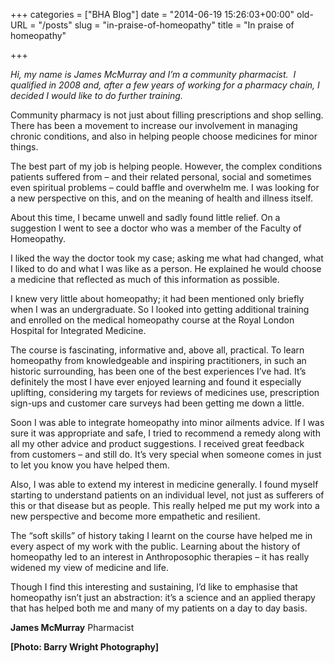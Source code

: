 +++
categories = ["BHA Blog"]
date = "2014-06-19 15:26:03+00:00"
old-URL = "/posts"
slug = "in-praise-of-homeopathy"
title = "In praise of homeopathy"

+++

_Hi, my name is James McMurray and I’m a community pharmacist.  I qualified in 2008 and, after a few years of working for a pharmacy chain, I decided I would like to do further training._

Community pharmacy is not just about filling prescriptions and shop selling. There has been a movement to increase our involvement in managing chronic conditions, and also in helping people choose medicines for minor things.

The best part of my job is helping people. However, the complex conditions patients suffered from – and their related personal, social and sometimes even spiritual problems – could baffle and overwhelm me. I was looking for a new perspective on this, and on the meaning of health and illness itself.

About this time, I became unwell and sadly found little relief. On a suggestion I went to see a doctor who was a member of the Faculty of Homeopathy.

I liked the way the doctor took my case; asking me what had changed, what I liked to do and what I was like as a person. He explained he would choose a medicine that reflected as much of this information as possible.

I knew very little about homeopathy; it had been mentioned only briefly when I was an undergraduate. So I looked into getting additional training and enrolled on the medical homeopathy course at the Royal London Hospital for Integrated Medicine.

The course is fascinating, informative and, above all, practical. To learn homeopathy from knowledgeable and inspiring practitioners, in such an historic surrounding, has been one of the best experiences I’ve had. It’s definitely the most I have ever enjoyed learning and found it especially uplifting, considering my targets for reviews of medicines use, prescription sign-ups and customer care surveys had been getting me down a little.

Soon I was able to integrate homeopathy into minor ailments advice. If I was sure it was appropriate and safe, I tried to recommend a remedy along with all my other advice and product suggestions. I received great feedback from customers – and still do. It’s very special when someone comes in just to let you know you have helped them.

Also, I was able to extend my interest in medicine generally. I found myself starting to understand patients on an individual level, not just as sufferers of this or that disease but as people. This really helped me put my work into a new perspective and become more empathetic and resilient.

The “soft skills” of history taking I learnt on the course have helped me in every aspect of my work with the public. Learning about the history of homeopathy led to an interest in Anthroposophic therapies – it has really widened my view of medicine and life.

Though I find this interesting and sustaining, I’d like to emphasise that homeopathy isn’t just an abstraction: it’s a science and an applied therapy that has helped both me and many of my patients on a day to day basis.

**James McMurray**
Pharmacist

**[Photo: Barry Wright Photography]**
